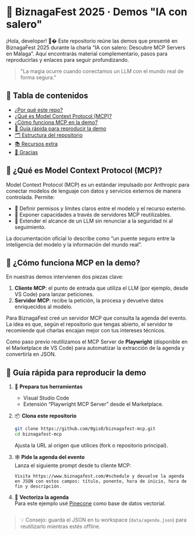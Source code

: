 # 🎉 BiznagaFest 2025 · Demos "IA con salero"

¡Hola, developer! 👋� Este repositorio reúne las demos que presenté en BiznagaFest 2025 durante la charla “IA con salero: Descubre MCP Servers en Málaga”. Aquí encontrarás material complementario, pasos para reproducirlas y enlaces para seguir profundizando.

> "La magia ocurre cuando conectamos un LLM con el mundo real de forma segura."

## 🧭 Tabla de contenidos
- [¿Por qué este repo?](#-por-qué-este-repo)
- [¿Qué es Model Context Protocol (MCP)?](#-qué-es-model-context-protocol-mcp)
- [¿Cómo funciona MCP en la demo?](#-cómo-funciona-mcp-en-la-demo)
- [🚀 Guía rápida para reproducir la demo](#-guía-rápida-para-reproducir-la-demo)
- [🗂️ Estructura del repositorio](#-estructura-del-repositorio)
- [📚 Recursos extra](#-recursos-extra)
- [🙌 Gracias](#-gracias)


## 🤖 ¿Qué es Model Context Protocol (MCP)?
Model Context Protocol (MCP) es un estándar impulsado por Anthropic para conectar modelos de lenguaje con datos y servicios externos de manera controlada. Permite:

- 🔐 Definir permisos y límites claros entre el modelo y el recurso externo.
- 🔌 Exponer capacidades a través de servidores MCP reutilizables.
- 🚀 Extender el alcance de un LLM sin renunciar a la seguridad ni al seguimiento.

La documentación oficial lo describe como “un puente seguro entre la inteligencia del modelo y la información del mundo real”.

## 🔄 ¿Cómo funciona MCP en la demo?
En nuestras demos intervienen dos piezas clave:

1. **Cliente MCP**: el punto de entrada que utiliza el LLM (por ejemplo, desde VS Code) para lanzar peticiones.
2. **Servidor MCP**: recibe la petición, la procesa y devuelve datos enriquecidos al modelo.

Para BiznagaFest creé un servidor MCP que consulta la agenda del evento. La idea es que, según el repositorio que tengas abierto, el servidor te recomiende qué charlas encajan mejor con tus intereses técnicos.

Como paso previo reutilizamos el MCP Server de **Playwright** (disponible en el Marketplace de VS Code) para automatizar la extracción de la agenda y convertirla en JSON.

## 🚀 Guía rápida para reproducir la demo
1. 🧰 **Prepara tus herramientas**  
	- Visual Studio Code
	- Extensión “Playwright MCP Server” desde el Marketplace.
2. 📦 **Clona este repositorio**  
	```bash
	git clone https://github.com/0gis0/biznagafest-mcp.git
	cd biznagafest-mcp
	```
	Ajusta la URL al origen que utilices (fork o repositorio principal).

3. 🕸️ **Pide la agenda del evento**  
	Lanza el siguiente prompt desde tu cliente MCP:
	```
	Visita https://www.biznagafest.com/#schedule y devuelve la agenda en JSON con estos campos: título, ponente, hora de inicio, hora de fin y descripción.
	```
4. 🧠 **Vectoriza la agenda**  
	Para este ejemplo usé [Pinecone](https://www.pinecone.io/) como base de datos vectorial.
	```

> 💡 Consejo: guarda el JSON en tu workspace (`data/agenda.json`) para reutilizarlo mientras estés offline.


